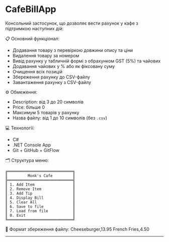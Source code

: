 ﻿

# CafeBillApp

Консольний застосунок, що дозволяє вести рахунок у кафе з підтримкою наступних дій:

📋 Основний функціонал:
- Додавання товару з перевіркою довжини опису та ціни
- Видалення товару за номером
- Вивід рахунку у табличній формі з обрахунком GST (5%) та чайових
- Додавання чайових у % або як фіксовану суму
- Очищення всіх позицій
- Збереження рахунку до CSV-файлу
- Завантаження рахунку з CSV-файлу

⚙️ Обмеження:
- Description: від 3 до 20 символів
- Price: більше 0
- Максимум 5 товарів у рахунку
- Назва файлу: від 1 до 10 символів (без `.csv`)

💻 Технології:
- C#
- .NET Console App
- Git + GitHub + GitFlow

🗂️ Структура меню:
```
╔═════════════════════════════╗
║         Monk's Cafe         ║
╠═════════════════════════════╣
║ 1. Add Item                 ║
║ 2. Remove Item              ║
║ 3. Add Tip                  ║
║ 4. Display Bill             ║
║ 5. Clear All                ║
║ 6. Save to file             ║
║ 7. Load from file           ║
║ 0. Exit                     ║
╚═════════════════════════════╝
```

📂 Формат збереження файлу:
Cheeseburger,13.95
French Fries,4.50

---


